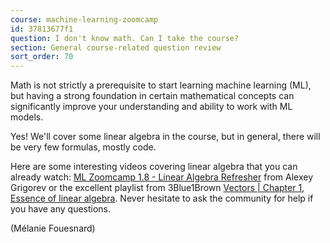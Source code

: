 ```yaml
---
course: machine-learning-zoomcamp
id: 37813677f1
question: I don't know math. Can I take the course?
section: General course-related question review
sort_order: 70
---
```


Math is not strictly a prerequisite to start learning machine learning (ML), but having a strong foundation in certain mathematical concepts can significantly improve your understanding and ability to work with ML models.

Yes! We'll cover some linear algebra in the course, but in general, there will be very few formulas, mostly code.

Here are some interesting videos covering linear algebra that you can already watch: [ML Zoomcamp 1.8 - Linear Algebra Refresher](https://www.youtube.com/watch?v=zZyKUeOR4Gg&list=PL3MmuxUbc_hIhxl5Ji8t4O6lPAOpHaCLR&index=8&ab_channel=DataTalksClub%E2%AC%9B) from Alexey Grigorev or the excellent playlist from 3Blue1Brown [Vectors | Chapter 1, Essence of linear algebra](https://www.youtube.com/watch?v=fNk_zzaMoSs&list=PLZHQObOWTQDPD3MizzM2xVFitgF8hE_ab&ab_channel=3Blue1Brown). Never hesitate to ask the community for help if you have any questions.

(Mélanie Fouesnard)

